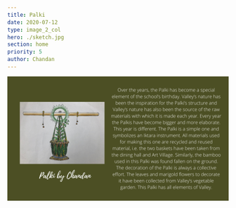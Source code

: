 ```yaml
---
title: Palki
date: 2020-07-12
type: image_2_col
hero: ./sketch.jpg
section: home
priority: 5
author: Chandan
---
```


![Chandan](./7.png)

<!-- Over the years, the Palki has become a special element of the school’s birthday. Valley’s nature has been the inspiration for the Palki’s structure and Valley’s nature has also been the source of the raw materials with which it is made each year. Every year the Palkis have become bigger and more elaborate. This year is different. The Palki is a simple one and symbolizes an Iktara instrument. All materials used for making this one are recycled and reused material, i.e. the two baskets have been taken from the dining hall and Art Village. Similarly, the bamboo used in this Palki was found fallen on the ground. The decoration of the Palki is always a collective effort. The leaves and marigold flowers to decorate it have been collected from Valley’s vegetable garden. This Palki has all elements of Valley. -->

